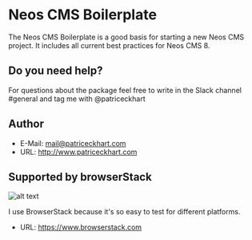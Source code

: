 # Neos CMS Boilerplate

The Neos CMS Boilerplate is a good basis for starting a new Neos CMS project. It includes all current best practices for Neos CMS 8.


## Do you need help?
For questions about the package feel free to write in the Slack channel #general and tag me with @patriceckhart


## Author

* E-Mail: mail@patriceckhart.com 
* URL: http://www.patriceckhart.com 


## Supported by browserStack

![alt text](https://ci3.googleusercontent.com/proxy/2ihnd69q-Cqz8gQawL4KvbKhKHw7nQ5sG1ZvYKZ0Ue56rcmiAWU7x1NLzKBHZ0fExrM4vPYe4hLWQtpzJxyfn1WirqvU3yow5SB9Z5A_RROJS-JvHavKLUzL-RB9oyuFZINll8-clE721aS3d3NcK3ogFBw3mY_uHAGPbpZdM5UP2wE39WItcpf7287HiyuwResyd8JykcnwZi2k44ngwdXaJ465pGnz4DquHma3F9bIN4-NLMxMMGXJmfiwcCbckJjmbrzF8J-GKrYhNSVrCAmW5C1wONQDDZnqgqQnAPVYwKoz8f9ePmTwUul7DD7aLlraht28oCuw_NflJ7_Xl3nYYERHlY5XI0Y=s0-d-e1-ft#https://attachment.freshdesk.com/inline/attachment?token=eyJ0eXAiOiJKV1QiLCJhbGciOiJIUzI1NiJ9.eyJpZCI6NDgwMTIyMjA3MTUsImRvbWFpbiI6ImJyb3dzZXJzdGFja2hlbHAuZnJlc2hkZXNrLmNvbSIsImFjY291bnRfaWQiOjExOTkzNjV9.J-hSBpU6BhLx_zIPtEOMjiLeLrPF5BcczAKWG-wyDfY)

I use BrowserStack because it's so easy to test for different platforms.
* URL: https://www.browserstack.com
